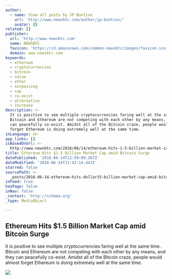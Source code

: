 ```yaml
---
author:
  - name: View all posts by JP Buntinx
    url: 'http://www.newsbtc.com/author/jp-buntinx/'
    avatar: {}
related: []
publisher:
  url: 'http://www.newsbtc.com'
  name: NEWSBTC
  favicon: 'https://s3.amazonaws.com/common-newsbtc/images/favicon.ico'
  domain: www.newsbtc.com
keywords:
  - ethereum
  - cryptocurrencies
  - bitcoin
  - value
  - ether
  - surpassing
  - cap
  - co-exist
  - alternative
  - increase
description: >-
  It is positive to see multiple cryptocurrencies faring well at the same time.
  Bitcoin and Ethereum are not competing with each other by any means, and they
  can peacefully co-exist. Amidst all of the Bitcoin craze, people would almost
  forget Ethereum is doing extremely well at the same time.
inLanguage: en
app_links: []
isBasedOnUrl: >-
  http://www.newsbtc.com/2016/06/14/ethereum-hits-1-5-billion-market-cap-amid-bitcoin-surge/
title: Ethereum Hits $1.5 Billion Market Cap amid Bitcoin Surge
datePublished: '2016-06-14T12:59:09.367Z'
dateModified: '2016-06-14T11:42:14.443Z'
starred: false
sourcePath: >-
  _posts/2016-06-14-ethereum-hits-dollar15-billion-market-cap-amid-bitcoin-surge.md
inFeed: true
hasPage: false
inNav: false
_context: 'http://schema.org'
_type: MediaObject

---
```

<article style=""><h1>Ethereum Hits $1.5 Billion Market Cap amid Bitcoin Surge</h1><p>It is positive to see multiple cryptocurrencies faring well at the same time. Bitcoin and Ethereum are not competing with each other by any means, and they can peacefully co-exist. Amidst all of the Bitcoin craze, people would almost forget Ethereum is doing extremely well at the same time.</p><img src="http://s3.amazonaws.com/main-newsbtc-images/2016/06/14113642/shutterstock_264668261.jpg" /></article>